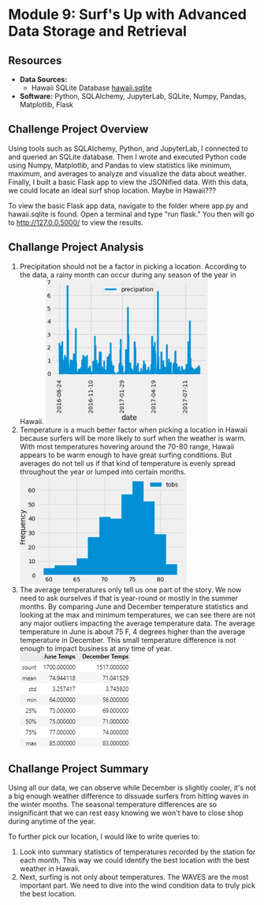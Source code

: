 # Module 9: Surf's Up with Advanced Data Storage and Retrieval
## Resources

- **Data Sources:** 
  - Hawaii SQLite Database [hawaii.sqlite](Resources/hawaii.sqlite)
- **Software:** Python, SQLAlchemy, JupyterLab, SQLite, Numpy, Pandas, Matplotlib, Flask

## Challenge Project Overview 

Using tools such as SQLAlchemy, Python, and JupyterLab, I connected to and queried an SQLite database. Then I wrote and executed Python code using Numpy, Matplotlib, and Pandas to view statistics like minimum, maximum, and averages to analyze and visualize the data about weather. Finally, I built a basic Flask app to view the JSONified data. With this data, we could locate an ideal surf shop location. Maybe in Hawaii???

To view the basic Flask app data, navigate to the folder where app.py and hawaii.sqlite is found. Open a terminal and type "run flask." You then will go to http://127.0.0.5000/ to view the results.

## Challange Project Analysis

1) Precipitation should not be a factor in picking a location. According to the data, a rainy month can occur during any season of the year in Hawaii.
   ![Fig1](Images/Fig1.PNG)
2) Temperature is a much better factor when picking a location in Hawaii because surfers will be more likely to surf when the weather is warm. With most temperatures hovering around the 70-80 range, Hawaii appears to be warm enough to have great surfing conditions. But averages do not tell us if that kind of temperature is evenly spread throughout the year or lumped into certain months. 
   ![Fig2](Images/Fig2.PNG)   
3) The average temperatures only tell us one part of the story. We now need to ask ourselves if that is year-round or mostly in the summer months. By comparing June and December temperature statistics and looking at the max and minimum temperatures, we can see there are not any major outliers impacting the average temperature data. The average temperature in June is about 75 F, 4 degrees higher than the average temperature in December. This small temperature difference is not enough to impact business at any time of year.
   ![Fig3](Images/Fig3.PNG)

## Challange Project Summary

Using all our data, we can observe while December is slightly cooler, it's not a big enough weather difference to dissuade surfers from hitting waves in the winter months. The seasonal temperature differences are so insignificant that we can rest easy knowing we won't have to close shop during anytime of the year. 

To further pick our location, I would like to write queries to:
1) Look into summary statistics of temperatures recorded by the station for each month. This way we could identify the best location with the best weather in Hawaii.
2) Next, surfing is not only about temperatures. The WAVES are the most important part. We need to dive into the wind condition data to truly pick the best location. 
 
